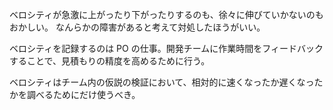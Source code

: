 ベロシティが急激に上がったり下がったりするのも、徐々に伸びていかないのもおかしい。
なんらかの障害があると考えて対処したほうがいい。

ベロシティを記録するのは PO の仕事。開発チームに作業時間をフィードバックすることで、見積もりの精度を高めるために行う。

ベロシティはチーム内の仮説の検証において、相対的に速くなったか遅くなったかを調べるためにだけ使うべき。
